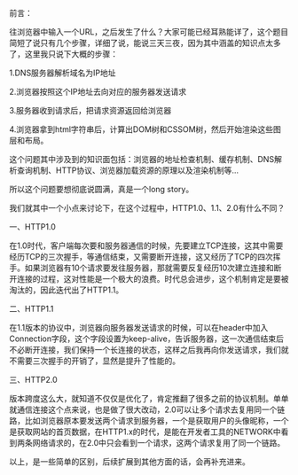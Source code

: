 前言：

往浏览器中输入一个URL，之后发生了什么？大家可能已经耳熟能详了，这个题目简短了说只有几个步骤，详细了说，能说三天三夜，因为其中涵盖的知识点太多了，这里我只说下大概的步骤：

1.DNS服务器解析域名为IP地址

2.浏览器按照这个IP地址去向对应的服务器发送请求

3.服务器收到请求后，把请求资源返回给浏览器

4.浏览器拿到html字符串后，计算出DOM树和CSSOM树，然后开始渲染这些图层和布局。

这个问题其中涉及到的知识面包括：浏览器的地址检查机制、缓存机制、DNS解析查询机制、HTTP协议、浏览器加载资源的原理以及渲染机制等...

所以这个问题要想彻底说圆满，真是一个long story。

我们就其中一个小点来讨论下，在这个过程中，HTTP1.0、1.1、2.0有什么不同？

一、HTTP1.0

在1.0时代，客户端每次要和服务器通信的时候，先要建立TCP连接，这其中需要经历TCP的三次握手，等通信结束，又需要断开连接，这又经历了TCP的四次挥手。如果浏览器有10个请求要发往服务器，那就需要反复经历10次建立连接和断开连接的过程，这对性能是一个极大的浪费。时代总会进步，这个机制肯定是要被淘汰的，因此迭代出了HTTP1.1。

二、HTTP1.1

在1.1版本的协议中，浏览器向服务器发送请求的时候，可以在header中加入Connection字段，这个字段设置为keep-alive，告诉服务器，这一次通信结束后不必断开连接，我们保持一个长连接的状态，这样之后我再向你发送请求，我们就不需要三次握手的开销了，显然是提升了性能的。

三、HTTP2.0

版本跨度这么大，就知道不仅仅是优化了，肯定推翻了很多之前的协议机制。单单就通信连接这个点来说，也是做了很大改动，2.0可以让多个请求去复用同一个链路，比如浏览器原本要发送两个请求到服务器，一个是获取用户的头像昵称，一个是获取网站的首页数据，在HTTP1.x的时代，是能在开发者工具的NETWORK中看到两条网络请求的，在2.0中只会看到一个请求，这两个请求复用了同一个链路。

以上，是一些简单的区别，后续扩展到其他方面的话，会再补充进来。